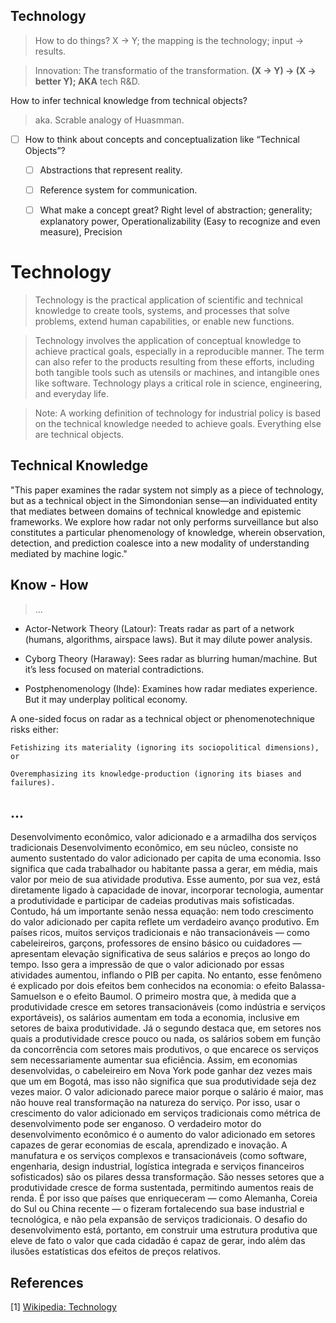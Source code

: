 ## Technology

> How to do things? X → Y; the mapping is the technology; input → results.


> Innovation: The transformatio of the transformation.  **(X → Y) → (X → better Y); AKA**  tech R&D.

How to infer technical knowledge from technical objects?

> aka. Scrable analogy  of Huasmman.


- [ ]  How to think about concepts and conceptualization like “Technical Objects”?
    - [ ]  Abstractions that represent reality.
    - [ ]  Reference system for communication.
    - [ ]  What make a concept great? Right level of abstraction; generality;  explanatory power, Operationalizability (Easy to recognize and even measure), Precision


# Technology

> Technology is the practical application of scientific and technical knowledge to create tools, systems, and processes that solve problems, extend human capabilities, or enable new functions.

> Technology involves the application of conceptual knowledge to achieve practical goals, especially in a reproducible manner. The term can also refer to the products resulting from these efforts, including both tangible tools such as utensils or machines, and intangible ones like software. Technology plays a critical role in science, engineering, and everyday life.

> Note: A working definition of technology for industrial policy is based on the technical knowledge needed to achieve goals. Everything else are technical objects.

## Technical Knowledge

"This paper examines the radar system not simply as a piece of technology, but as a technical object in the Simondonian sense—an individuated entity that mediates between domains of technical knowledge and epistemic frameworks. We explore how radar not only performs surveillance but also constitutes a particular phenomenology of knowledge, wherein observation, detection, and prediction coalesce into a new modality of understanding mediated by machine logic."

## Know -  How

> ...

- Actor-Network Theory (Latour): Treats radar as part of a network (humans, algorithms, airspace laws). But it may dilute power analysis.

- Cyborg Theory (Haraway): Sees radar as blurring human/machine. But it’s less focused on material contradictions.

- Postphenomenology (Ihde): Examines how radar mediates experience. But it may underplay political economy.

A one-sided focus on radar as a technical object or phenomenotechnique risks either:

    Fetishizing its materiality (ignoring its sociopolitical dimensions), or

    Overemphasizing its knowledge-production (ignoring its biases and failures).

## ...

Desenvolvimento econômico, valor adicionado e a armadilha dos serviços tradicionais
Desenvolvimento econômico, em seu núcleo, consiste no aumento sustentado do valor adicionado per capita de uma economia. Isso significa que cada trabalhador ou habitante passa a gerar, em média, mais valor por meio de sua atividade produtiva. Esse aumento, por sua vez, está diretamente ligado à capacidade de inovar, incorporar tecnologia, aumentar a produtividade e participar de cadeias produtivas mais sofisticadas. Contudo, há um importante senão nessa equação: nem todo crescimento do valor adicionado per capita reflete um verdadeiro avanço produtivo.
Em países ricos, muitos serviços tradicionais e não transacionáveis — como cabeleireiros, garçons, professores de ensino básico ou cuidadores — apresentam elevação significativa de seus salários e preços ao longo do tempo. Isso gera a impressão de que o valor adicionado por essas atividades aumentou, inflando o PIB per capita. No entanto, esse fenômeno é explicado por dois efeitos bem conhecidos na economia: o efeito Balassa-Samuelson e o efeito Baumol. O primeiro mostra que, à medida que a produtividade cresce em setores transacionáveis (como indústria e serviços exportáveis), os salários aumentam em toda a economia, inclusive em setores de baixa produtividade. Já o segundo destaca que, em setores nos quais a produtividade cresce pouco ou nada, os salários sobem em função da concorrência com setores mais produtivos, o que encarece os serviços sem necessariamente aumentar sua eficiência.
Assim, em economias desenvolvidas, o cabeleireiro em Nova York pode ganhar dez vezes mais que um em Bogotá, mas isso não significa que sua produtividade seja dez vezes maior. O valor adicionado parece maior porque o salário é maior, mas não houve real transformação na natureza do serviço. Por isso, usar o crescimento do valor adicionado em serviços tradicionais como métrica de desenvolvimento pode ser enganoso.
O verdadeiro motor do desenvolvimento econômico é o aumento do valor adicionado em setores capazes de gerar economias de escala, aprendizado e inovação. A manufatura e os serviços complexos e transacionáveis (como software, engenharia, design industrial, logística integrada e serviços financeiros sofisticados) são os pilares dessa transformação. São nesses setores que a produtividade cresce de forma sustentada, permitindo aumentos reais de renda. É por isso que países que enriqueceram — como Alemanha, Coreia do Sul ou China recente — o fizeram fortalecendo sua base industrial e tecnológica, e não pela expansão de serviços tradicionais. O desafio do desenvolvimento está, portanto, em construir uma estrutura produtiva que eleve de fato o valor que cada cidadão é capaz de gerar, indo além das ilusões estatísticas dos efeitos de preços relativos.

## References

[1] [Wikipedia: Technology](https://en.wikipedia.org/wiki/Technology)
